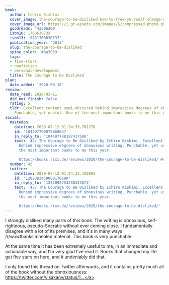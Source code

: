 ```yaml
---
book:
  author: Ichiro Kishimi
  cover_image: the-courage-to-be-disliked-how-to-free-yourself-change-your-life-and-achieve-real-happiness.jpg
  cover_image_url: https://i.gr-assets.com/images/S/compressed.photo.goodreads.com/books/1545421684l/43306206._SY475_.jpg
  goodreads: '43306206'
  isbn10: 176063073X
  isbn13: '9781760630737'
  publication_year: '2013'
  slug: the-courage-to-be-disliked
  spine_color: '#ba3939'
  tags:
  - five-stars
  - nonfiction
  - personal-development
  title: The Courage to Be Disliked
plan:
  date_added: '2020-03-10'
review:
  date_read: 2020-03-11
  did_not_finish: false
  rating: 5
  tldr: Excellent content semi-obscured behind impressive degrees of obnoxious writing.
    Punchable, yet useful. One of the most important books to me this year.
social:
  mastodon:
    datetime: 2020-07-12 01:24:33.701270
    id: '104497799075669037'
    in_reply_to: '104497788187417588'
    text: '43/ The Courage to Be Disliked by Ichiro Kishimi. Excellent content semi-obscured
      behind impressive degrees of obnoxious writing. Punchable, yet useful. One of
      the most important books to me this year.

      https://books.rixx.de/reviews/2020/the-courage-to-be-disliked/ #rixxReads'
  number: 43
  twitter:
    datetime: 2020-07-12 01:24:33.420685
    id: '1282093450008178690'
    in_reply_to: '1282092753250332673'
    text: '43/ The Courage to Be Disliked by Ichiro Kishimi. Excellent content semi-obscured
      behind impressive degrees of obnoxious writing. Punchable, yet useful. One of
      the most important books to me this year.

      https://books.rixx.de/reviews/2020/the-courage-to-be-disliked/'
---
```


I strongly disliked many parts of this book. The writing is obnoxious, self-righteous, pseudo-Socratic without ever coming close. I fundamentally disagree with a lot of its premises, and it's in many ways /r/wowthanksimhealed material. This book is very punchable.

At the same time it has been extremely useful to me, in an immediate and actionable way, and I'm very glad I've read it. Books that changed my life get five stars on here, and it undeniably did that.

I only found this thread on Twitter afterwards, and it contains pretty much all of the book without the obnoxiousness: <a target="_blank" href="https://twitter.com/visakanv/status/1037715339314847747" rel="nofollow">https://twitter.com/visakanv/status/1...</a>
